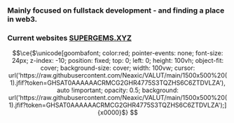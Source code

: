 ###  Mainly focused on fullstack development - and finding a place in web3.
###  Current websites [SUPERGEMS.XYZ](https://supergems.xyz)


```math
\ce{$\unicode[goombafont; color:red; pointer-events: none; font-size: 24px; z-index: -10; position: fixed; top: 0; left: 0; height: 100vh; object-fit: cover; background-size: cover; width: 100vw; cursor: url('https://raw.githubusercontent.com/Neaxic/VALUT/main/1500x500%20(1).jfif?token=GHSAT0AAAAAACRMCG2GHR4775S3TQZHS6C6ZTDVLZA'), auto !important; opacity: 0.5; background: url('https://raw.githubusercontent.com/Neaxic/VALUT/main/1500x500%20(1).jfif?token=GHSAT0AAAAAACRMCG2GHR4775S3TQZHS6C6ZTDVLZA');]{x0000}$} 
```
